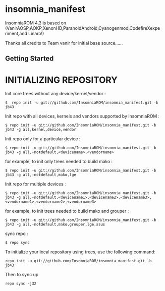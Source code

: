 insomnia_manifest
=================

InsomniaROM 4.3 is based on (VanirAOSP,AOKP,XenonHD,ParanoidAndroid,Cyanogenmod,CodefireXexperiment,and Linaro!)


Thanks all credits to Team vanir for initial base source......

Getting Started
---------------

INITIALIZING REPOSITORY
=======================

Init core trees without any device/kernel/vendor :

    $  repo init -u git://github.com/InsomniaROM/insomnia_manifest.git -b jb43

Init repo with all devices, kernels and vendors supported by InsomniaROM :

    $ repo init -u git://github.com/InsomniaROM/insomnia_manifest.git -b jb43 -g all,kernel,device,vendor

Init repo only for a particular device :

    $ repo init -u git://github.com/InsomniaROM/insomnia_manifest.git -b jb43 -g all,-notdefault,<devicename>,<vendorname>

for example, to init only trees needed to build mako :

    $ repo init -u git://github.com/InsomniaROM/insomnia_manifest.git -b jb43 -g all,-notdefault,mako,lge

Init repo for multiple devices :

    $ repo init -u git://github.com/InsomniaROM/insomnia_manifest.git -b jb43 -g all,-notdefault,<devicename1>,<devicename2>,<devicename3>,<vendorname1>,<vendorname2>,<vendorname3>

for example, to init trees needed to build mako and grouper :

    $ repo init -u git://github.com/InsomniaROM/insomnia_manifest.git -b jb43 -g all,-notdefault,mako,grouper,lge,asus


sync repo :

    $ repo sync


















To initialize your local repository using trees, use the following command:

    repo init -u git://github.com/InsomniaROM/insomnia_manifest.git -b jb43

Then to sync up:

    repo sync -j32
    
    

